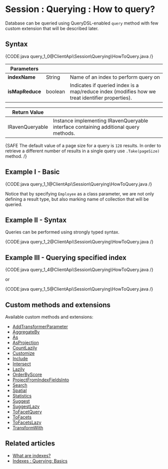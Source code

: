# Session : Querying : How to query?

Database can be queried using QueryDSL-enabled `query` method with few custom extension that will be described later.

## Syntax

{CODE:java query_1_0@ClientApi\Session\Querying\HowToQuery.java /}

| Parameters | | |
| ------------- | ------------- | ----- |
| **indexName** | String | Name of an index to perform query on |
| **isMapReduce** | boolean | Indicates if queried index is a map/reduce index (modifies how we treat identifier properties). |

| Return Value | |
| ------------- | ----- |
| IRavenQueryable | Instance implementing IRavenQueryable interface containing additional query methods. |

{SAFE The default value of a page size for a query is `128` results. In order to retrieve a different number of results in a single query use `.Take(pageSize)` method. /}

## Example I - Basic

{CODE:java query_1_1@ClientApi\Session\Querying\HowToQuery.java /}

Notice that by specifying `Employee` as a class parameter, we are not only defining a result type, but also marking name of collection that will be queried.

## Example II - Syntax

Queries can be performed using strongly typed syntax.

{CODE:java query_1_2@ClientApi\Session\Querying\HowToQuery.java /}

## Example III - Querying specified index

{CODE:java query_1_4@ClientApi\Session\Querying\HowToQuery.java /}

or 

{CODE:java query_1_5@ClientApi\Session\Querying\HowToQuery.java /}

## Custom methods and extensions

Available custom methods and extensions:

- [AddTransformerParameter](../../../client-api/session/querying/how-to-use-transformers-in-queries)
- [AggregateBy](../../../client-api/session/querying/how-to-perform-dynamic-aggregation)
- [As](../../../client-api/session/querying/how-to-perform-projection)
- [AsProjection](../../../client-api/session/querying/how-to-perform-projection)
- [CountLazily](../../../client-api/session/querying/how-to-perform-queries-lazily)
- [Customize](../../../client-api/session/querying/how-to-customize-query)
- [Include](../../../indexes/querying/handling-document-relationships)
- [Intersect](../../../client-api/session/querying/how-to-use-intersect)
- [Lazily](../../../client-api/session/querying/how-to-perform-queries-lazily)
- [OrderByScore]()
- [ProjectFromIndexFieldsInto](../../../client-api/session/querying/how-to-perform-projection)
- [Search](../../../client-api/session/querying/how-to-use-search)
- [Spatial](../../../client-api/session/querying/how-to-query-a-spatial-index)
- [Statistics](../../../client-api/session/querying/how-to-get-query-statistics)
- [Suggest](../../../client-api/session/querying/how-to-work-with-suggestions)
- [SuggestLazy](../../../client-api/session/querying/how-to-perform-queries-lazily)
- [ToFacetQuery](../../../client-api/session/querying/how-to-perform-a-faceted-search)
- [ToFacets](../../../client-api/session/querying/how-to-perform-a-faceted-search)
- [ToFacetsLazy](../../../client-api/session/querying/how-to-perform-a-faceted-search)
- [TransformWith](../../../client-api/session/querying/how-to-use-transformers-in-queries)

## Related articles

- [What are indexes?](../../../indexes/what-are-indexes)   
- [Indexes : Querying: Basics](../../../indexes/querying/basics)  
